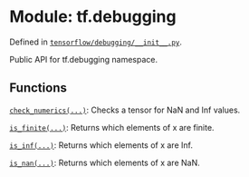 <div itemscope itemtype="http://developers.google.com/ReferenceObject">
<meta itemprop="name" content="tf.debugging" />
</div>

# Module: tf.debugging



Defined in [`tensorflow/debugging/__init__.py`](https://www.tensorflow.org/code/tensorflow/debugging/__init__.py).

Public API for tf.debugging namespace.

## Functions

[`check_numerics(...)`](../tf/check_numerics.md): Checks a tensor for NaN and Inf values.

[`is_finite(...)`](../tf/is_finite.md): Returns which elements of x are finite.

[`is_inf(...)`](../tf/is_inf.md): Returns which elements of x are Inf.

[`is_nan(...)`](../tf/is_nan.md): Returns which elements of x are NaN.

